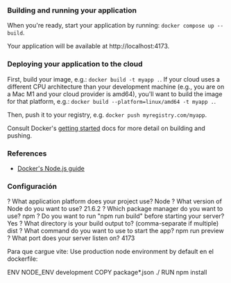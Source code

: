 ### Building and running your application

When you're ready, start your application by running:
`docker compose up --build`.

Your application will be available at http://localhost:4173.

### Deploying your application to the cloud

First, build your image, e.g.: `docker build -t myapp .`.
If your cloud uses a different CPU architecture than your development
machine (e.g., you are on a Mac M1 and your cloud provider is amd64),
you'll want to build the image for that platform, e.g.:
`docker build --platform=linux/amd64 -t myapp .`.

Then, push it to your registry, e.g. `docker push myregistry.com/myapp`.

Consult Docker's [getting started](https://docs.docker.com/go/get-started-sharing/)
docs for more detail on building and pushing.

### References
* [Docker's Node.js guide](https://docs.docker.com/language/nodejs/)

### Configuración

? What application platform does your project use? Node
? What version of Node do you want to use? 21.6.2
? Which package manager do you want to use? npm
? Do you want to run "npm run build" before starting your server? Yes
? What directory is your build output to? (comma-separate if multiple) dist
? What command do you want to use to start the app? npm run preview
? What port does your server listen on? 4173

Para que cargue vite: Use production node environment by default en el dockerfile: 

ENV NODE_ENV development
COPY package*.json ./
RUN npm install